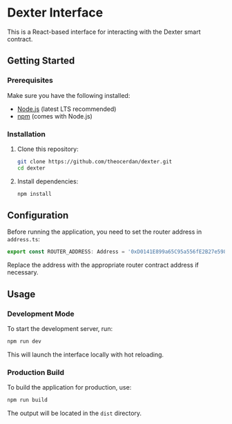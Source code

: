 # Dexter Interface

This is a React-based interface for interacting with the Dexter smart contract.

## Getting Started

### Prerequisites
Make sure you have the following installed:
- [Node.js](https://nodejs.org/) (latest LTS recommended)
- [npm](https://www.npmjs.com/) (comes with Node.js)

### Installation
1. Clone this repository:
   ```sh
   git clone https://github.com/theocerdan/dexter.git
   cd dexter
   ```
2. Install dependencies:
   ```sh
   npm install
   ```

## Configuration
Before running the application, you need to set the router address in `address.ts`:

```ts
export const ROUTER_ADDRESS: Address = '0xD0141E899a65C95a556fE2B27e5982A6DE7fDD7A';
```
Replace the address with the appropriate router contract address if necessary.

## Usage

### Development Mode
To start the development server, run:
```sh
npm run dev
```
This will launch the interface locally with hot reloading.

### Production Build
To build the application for production, use:
```sh
npm run build
```
The output will be located in the `dist` directory.
